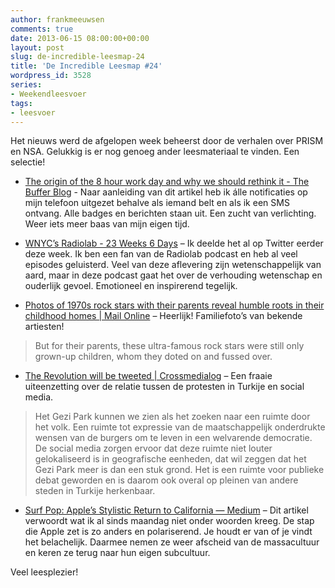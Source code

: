 ```yaml
---
author: frankmeeuwsen
comments: true
date: 2013-06-15 08:00:00+00:00
layout: post
slug: de-incredible-leesmap-24
title: 'De Incredible Leesmap #24'
wordpress_id: 3528
series:
- Weekendleesvoer
tags:
- leesvoer
---
```


Het nieuws werd de afgelopen week beheerst door de verhalen over PRISM en NSA. Gelukkig is er nog genoeg ander leesmateriaal te vinden. Een selectie!



	
  * [The origin of the 8 hour work day and why we should rethink it - The Buffer Blog](http://blog.bufferapp.com/optimal-work-time-how-long-should-we-work-every-day-the-science-of-mental-strength) - Naar aanleiding van dit artikel heb ik álle notificaties op mijn telefoon uitgezet behalve als iemand belt en als ik een SMS ontvang. Alle badges en berichten staan uit. Een zucht van verlichting. Weer iets meer baas van mijn eigen tijd.

	
  * [WNYC’s Radiolab - 23 Weeks 6 Days](http://instaca.st/b/8v3) – Ik deelde het al op Twitter eerder deze week. Ik ben een fan van de Radiolab podcast en heb al veel episodes geluisterd. Veel van deze aflevering zijn wetenschappelijk van aard, maar in deze podcast gaat het over de verhouding wetenschap en ouderlijk gevoel. Emotioneel en inspirerend tegelijk.

	
  * [Photos of 1970s rock stars with their parents reveal humble roots in their childhood homes | Mail Online](http://www.dailymail.co.uk/news/article-2098596/Photos-1970s-rock-stars-parents-reveal-humble-roots-childhood-homes.html) – Heerlijk! Familiefoto’s van bekende artiesten!


<blockquote>But for their parents, these ultra-famous rock stars were still only grown-up children, whom they doted on and fussed over.</blockquote>




	
  * [The Revolution will be tweeted | Crossmedialog](http://www.crossmedialog.nl/revolution-tweeted-2/?fb_source=pubv1) – Een fraaie uiteenzetting over de relatie tussen de protesten in Turkije en social media.


<blockquote>Het Gezi Park kunnen we zien als het zoeken naar een ruimte door het volk. Een ruimte tot expressie van de maatschappelijk onderdrukte wensen van de burgers om te leven in een welvarende democratie. De social media zorgen ervoor dat deze ruimte niet louter gelokaliseerd is in geografische eenheden, dat wil zeggen dat het Gezi Park meer is dan een stuk grond. Het is een ruimte voor publieke debat geworden en is daarom ook overal op pleinen van andere steden in Turkije herkenbaar.</blockquote>




	
  * [Surf Pop: Apple’s Stylistic Return to California — Medium](https://medium.com/wwdc-round-up/235adb58ce40) – Dit artikel verwoordt wat ik al sinds maandag niet onder woorden kreeg. De stap die Apple zet is zo anders en polariserend. Je houdt er van of je vindt het belachelijk. Daarmee nemen ze weer afscheid van de massacultuur en keren ze terug naar hun eigen subcultuur.


Veel leesplezier!
